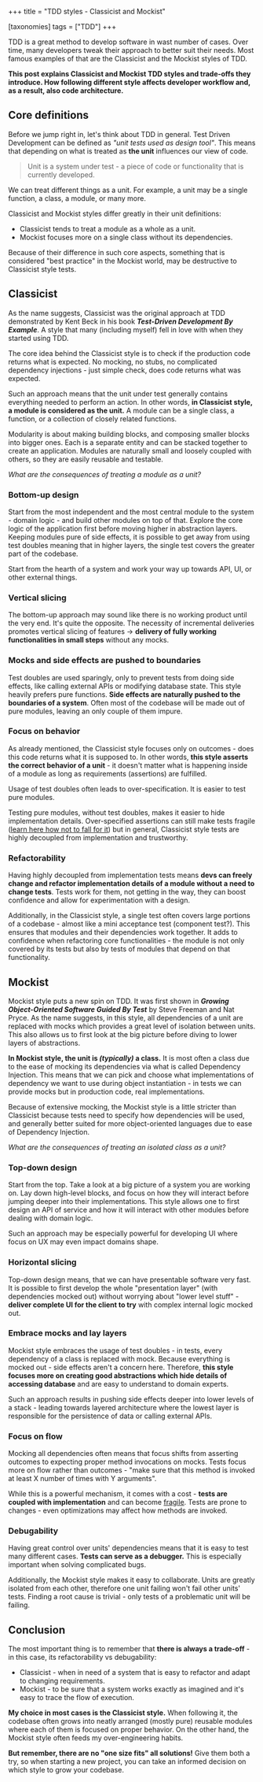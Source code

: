 +++
title = "TDD styles - Classicist and Mockist"

[taxonomies]
tags = ["TDD"]
+++

TDD is a great method to develop software in wast number of cases. Over time, many developers tweak their approach to better suit their needs. Most famous examples of that are the Classicist and the Mockist styles of TDD.

**This post explains Classicist and Mockist TDD styles and trade-offs they introduce. How following different style affects developer workflow and, as a result, also code architecture.**

## Core definitions

Before we jump right in, let's think about TDD in general. Test Driven Development can be defined as *"unit tests used as design tool"*. This means that depending on what is treated as **the unit** influences our view of code.

> Unit is a system under test - a piece of code or functionality that is currently developed.

We can treat different things as a unit. For example, a unit may be a single function, a class, a module, or many more.

Classicist and Mockist styles differ greatly in their unit definitions:

- Classicist tends to treat a module as a whole as a unit.
- Mockist focuses more on a single class without its dependencies.

Because of their difference in such core aspects, something that is considered "best practice" in the Mockist world, may be destructive to Classicist style tests.

## Classicist

As the name suggests, Classicist was the original approach at TDD demonstrated by Kent Beck in his book ***Test-Driven Development By Example***. A style that many (including myself) fell in love with when they started using TDD.

The core idea behind the Classicist style is to check if the production code returns what is expected. No mocking, no stubs, no complicated dependency injections - just simple check, does code returns what was expected.

Such an approach means that the unit under test generally contains everything needed to perform an action. In other words, **in Classicist style, a module is considered as the unit.** A module can be a single class, a function, or a collection of closely related functions.

Modularity is about making building blocks, and composing smaller blocks into bigger ones. Each is a separate entity and can be stacked together to create an application. Modules are naturally small and loosely coupled with others, so they are easily reusable and testable.

*What are the consequences of treating a module as a unit?*

### Bottom-up design

Start from the most independent and the most central module to the system - domain logic - and build other modules on top of that. Explore the core logic of the application first before moving higher in abstraction layers. Keeping modules pure of side effects, it is possible to get away from using test doubles meaning that in higher layers, the single test covers the greater part of the codebase.

Start from the hearth of a system and work your way up towards API, UI, or other external things.

### Vertical slicing

The bottom-up approach may sound like there is no working product until the very end. It's quite the opposite. The necessity of incremental deliveries promotes vertical slicing of features ->  **delivery of fully working** **functionalities in small steps** without any mocks.

### Mocks and side effects are pushed to boundaries

Test doubles are used sparingly, only to prevent tests from doing side effects, like calling external APIs or modifying database state. This style heavily prefers pure functions. **Side effects are naturally pushed to the boundaries of a system**. Often most of the codebase will be made out of pure modules, leaving an only couple of them impure.

### Focus on behavior

As already mentioned, the Classicist style focuses only on outcomes - does this code returns what it is supposed to. In other words, **this style asserts the correct behavior of a unit** -  it doesn't matter what is happening inside of a module as long as requirements (assertions) are fulfilled.

Usage of test doubles often leads to over-specification. It is easier to test pure modules.

Testing pure modules, without test doubles, makes it easier to hide implementation details. Over-specified assertions can still make tests fragile ([learn here how not to fall for it](@/blog/2021-11-24-coding-dojo-avoid-brittle-tests-by-writing-better-assertions.md)) but in general, Classicist style tests are highly decoupled from implementation and trustworthy.

### Refactorability

Having highly decoupled from implementation tests means **devs can freely change and refactor implementation details of a module without a need to change tests**. Tests work for them, not getting in the way, they can boost confidence and allow for experimentation with a design.

Additionally, in the Classicist style, a single test often covers large portions of a codebase - almost like a mini acceptance test (component test?). This ensures that modules and their dependencies work together. It adds to confidence when refactoring core functionalities - the module is not only covered by its tests but also by tests of modules that depend on that functionality.

## Mockist

Mockist style puts a new spin on TDD. It was first shown in ***Growing Object-Oriented Software Guided By Test*** by Steve Freeman and Nat Pryce. As the name suggests, in this style, all dependencies of a unit are replaced with mocks which provides a great level of isolation between units. This also allows us to first look at the big picture before diving to lower layers of abstractions.

**In Mockist style, the unit is *(typically)* a class.** It is most often a class due to the ease of mocking its dependencies via what is called Dependency Injection. This means that we can pick and choose what implementations of dependency we want to use during object instantiation - in tests we can provide mocks but in production code, real implementations.  

Because of extensive mocking, the Mockist style is a little stricter than Classicist because tests need to specify how dependencies will be used, and generally better suited for more object-oriented languages due to ease of Dependency Injection.

*What are the consequences of treating an isolated class as a unit?*

### Top-down design

Start from the top. Take a look at a big picture of a system you are working on. Lay down high-level blocks, and focus on how they will interact before jumping deeper into their implementations. This style allows one to first design an API of service and how it will interact with other modules before dealing with domain logic.

Such an approach may be especially powerful for developing UI where focus on UX may even impact domains shape.

### Horizontal slicing

Top-down design means, that we can have presentable software very fast. It is possible to first develop the whole "presentation layer" (with dependencies mocked out) without worrying about "lower level stuff" - **deliver complete UI for the client to try** with complex internal logic mocked out.

### Embrace mocks and lay layers

Mockist style embraces the usage of test doubles - in tests, every dependency of a class is replaced with mock. Because everything is mocked out - side effects aren't a concern here. Therefore, **this style focuses more on creating good abstractions which hide details of accessing database** and are easy to understand to domain experts.

Such an approach results in pushing side effects deeper into lower levels of a stack - leading towards layered architecture where the lowest layer is responsible for the persistence of data or calling external APIs.

### Focus on flow

Mocking all dependencies often means that focus shifts from asserting outcomes to expecting proper method invocations on mocks.
Tests focus more on flow rather than outcomes - "make sure that this method is invoked at least X number of times with Y arguments".

While this is a powerful mechanism, it comes with a cost - **tests are coupled with implementation** and can become [fragile](@/blog/2021-11-24-coding-dojo-avoid-brittle-tests-by-writing-better-assertions.md#brittle-tests). Tests are prone to changes - even optimizations may affect how methods are invoked.

### Debugability

Having great control over units' dependencies means that it is easy to test many different cases. **Tests can serve as a debugger.** This is especially important when solving complicated bugs.

Additionally, the Mockist style makes it easy to collaborate. Units are greatly isolated from each other, therefore one unit failing won't fail other units' tests. Finding a root cause is trivial - only tests of a problematic unit will be failing.

## Conclusion

The most important thing is to remember that **there is always a trade-off** -  in this case, its refactorability vs debugability:

- Classicist - when in need of a system that is easy to refactor and adapt to changing requirements.
- Mockist - to be sure that a system works exactly as imagined and it's easy to trace the flow of execution.

**My choice in most cases is the Classicist style.** When following it, the codebase often grows into neatly arranged (mostly pure) reusable modules where each of them is focused on proper behavior. On the other hand, the Mockist style often feeds my over-engineering habits.

**But remember, there are no "one size fits" all solutions!** Give them both a try, so when starting a new project, you can take an informed decision on which style to grow your codebase.
